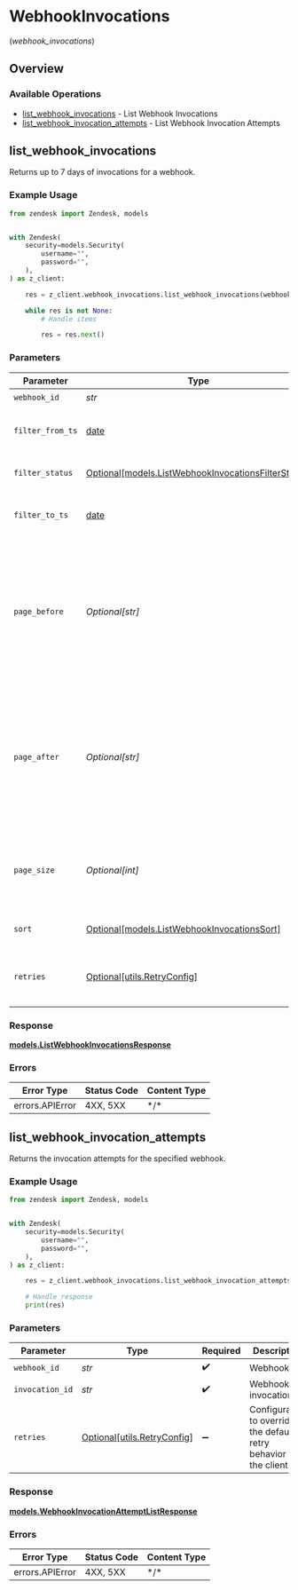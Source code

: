 # WebhookInvocations
(*webhook_invocations*)

## Overview

### Available Operations

* [list_webhook_invocations](#list_webhook_invocations) - List Webhook Invocations
* [list_webhook_invocation_attempts](#list_webhook_invocation_attempts) - List Webhook Invocation Attempts

## list_webhook_invocations

Returns up to 7 days of invocations for a webhook.

### Example Usage

```python
from zendesk import Zendesk, models


with Zendesk(
    security=models.Security(
        username="",
        password="",
    ),
) as z_client:

    res = z_client.webhook_invocations.list_webhook_invocations(webhook_id="<id>", page_size=100)

    while res is not None:
        # Handle items

        res = res.next()

```

### Parameters

| Parameter                                                                                                                                                                                                                                                                                                           | Type                                                                                                                                                                                                                                                                                                                | Required                                                                                                                                                                                                                                                                                                            | Description                                                                                                                                                                                                                                                                                                         |
| ------------------------------------------------------------------------------------------------------------------------------------------------------------------------------------------------------------------------------------------------------------------------------------------------------------------- | ------------------------------------------------------------------------------------------------------------------------------------------------------------------------------------------------------------------------------------------------------------------------------------------------------------------- | ------------------------------------------------------------------------------------------------------------------------------------------------------------------------------------------------------------------------------------------------------------------------------------------------------------------- | ------------------------------------------------------------------------------------------------------------------------------------------------------------------------------------------------------------------------------------------------------------------------------------------------------------------- |
| `webhook_id`                                                                                                                                                                                                                                                                                                        | *str*                                                                                                                                                                                                                                                                                                               | :heavy_check_mark:                                                                                                                                                                                                                                                                                                  | Webhook id                                                                                                                                                                                                                                                                                                          |
| `filter_from_ts`                                                                                                                                                                                                                                                                                                    | [date](https://docs.python.org/3/library/datetime.html#date-objects)                                                                                                                                                                                                                                                | :heavy_minus_sign:                                                                                                                                                                                                                                                                                                  | Filters invocations by from timestamp. Use ISO 8601 UTC format                                                                                                                                                                                                                                                      |
| `filter_status`                                                                                                                                                                                                                                                                                                     | [Optional[models.ListWebhookInvocationsFilterStatus]](../../models/listwebhookinvocationsfilterstatus.md)                                                                                                                                                                                                           | :heavy_minus_sign:                                                                                                                                                                                                                                                                                                  | Filters invocations by invocation status                                                                                                                                                                                                                                                                            |
| `filter_to_ts`                                                                                                                                                                                                                                                                                                      | [date](https://docs.python.org/3/library/datetime.html#date-objects)                                                                                                                                                                                                                                                | :heavy_minus_sign:                                                                                                                                                                                                                                                                                                  | Filters invocations by timestamp. Use ISO 8601 UTC format                                                                                                                                                                                                                                                           |
| `page_before`                                                                                                                                                                                                                                                                                                       | *Optional[str]*                                                                                                                                                                                                                                                                                                     | :heavy_minus_sign:                                                                                                                                                                                                                                                                                                  | A [pagination cursor](/documentation/api-basics/pagination/paginating-through-lists-using-cursor-pagination) that tells the endpoint which page to start on. It should be a `meta.before_cursor` value from a previous request. Note: `page[before]` and `page[after]` can't be used together in the same request.<br/> |
| `page_after`                                                                                                                                                                                                                                                                                                        | *Optional[str]*                                                                                                                                                                                                                                                                                                     | :heavy_minus_sign:                                                                                                                                                                                                                                                                                                  | A [pagination cursor](/documentation/api-basics/pagination/paginating-through-lists-using-cursor-pagination) that tells the endpoint which page to start on. It should be a `meta.after_cursor` value from a previous request. Note: `page[before]` and `page[after]` can't be used together in the same request.<br/> |
| `page_size`                                                                                                                                                                                                                                                                                                         | *Optional[int]*                                                                                                                                                                                                                                                                                                     | :heavy_minus_sign:                                                                                                                                                                                                                                                                                                  | Specifies how many records should be returned in the response. You can specify up to 100 records per page.<br/>                                                                                                                                                                                                     |
| `sort`                                                                                                                                                                                                                                                                                                              | [Optional[models.ListWebhookInvocationsSort]](../../models/listwebhookinvocationssort.md)                                                                                                                                                                                                                           | :heavy_minus_sign:                                                                                                                                                                                                                                                                                                  | Defines a invocation attribute to sort invocations                                                                                                                                                                                                                                                                  |
| `retries`                                                                                                                                                                                                                                                                                                           | [Optional[utils.RetryConfig]](../../models/utils/retryconfig.md)                                                                                                                                                                                                                                                    | :heavy_minus_sign:                                                                                                                                                                                                                                                                                                  | Configuration to override the default retry behavior of the client.                                                                                                                                                                                                                                                 |

### Response

**[models.ListWebhookInvocationsResponse](../../models/listwebhookinvocationsresponse.md)**

### Errors

| Error Type      | Status Code     | Content Type    |
| --------------- | --------------- | --------------- |
| errors.APIError | 4XX, 5XX        | \*/\*           |

## list_webhook_invocation_attempts

Returns the invocation attempts for the specified webhook.

### Example Usage

```python
from zendesk import Zendesk, models


with Zendesk(
    security=models.Security(
        username="",
        password="",
    ),
) as z_client:

    res = z_client.webhook_invocations.list_webhook_invocation_attempts(webhook_id="<id>", invocation_id="<id>")

    # Handle response
    print(res)

```

### Parameters

| Parameter                                                           | Type                                                                | Required                                                            | Description                                                         |
| ------------------------------------------------------------------- | ------------------------------------------------------------------- | ------------------------------------------------------------------- | ------------------------------------------------------------------- |
| `webhook_id`                                                        | *str*                                                               | :heavy_check_mark:                                                  | Webhook id                                                          |
| `invocation_id`                                                     | *str*                                                               | :heavy_check_mark:                                                  | Webhook invocation id                                               |
| `retries`                                                           | [Optional[utils.RetryConfig]](../../models/utils/retryconfig.md)    | :heavy_minus_sign:                                                  | Configuration to override the default retry behavior of the client. |

### Response

**[models.WebhookInvocationAttemptListResponse](../../models/webhookinvocationattemptlistresponse.md)**

### Errors

| Error Type      | Status Code     | Content Type    |
| --------------- | --------------- | --------------- |
| errors.APIError | 4XX, 5XX        | \*/\*           |
